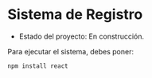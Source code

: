 <h1> Sistema de Registro</h1>

- Estado del proyecto: En construcción.

Para ejecutar el sistema, debes poner:

```npm install react```

